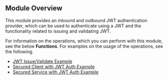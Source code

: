 ## Module Overview

This module provides an inbound and outbound JWT authentication provider, which can be used to authenticate using a JWT and the functionality related to issuing and validating JWT.

For information on the operations, which you can perform with this module, see the below **Functions**. For examples on the usage of the operations, see the following.
 * [JWT Issue/Validate Example](https://ballerina.io/learn/by-example/jwt-issue-validate.html)
 * [Secured Client with JWT Auth Example](https://ballerina.io/learn/by-example/secured-client-with-jwt-auth.html)
 * [Secured Service with JWT Auth Example](https://ballerina.io/learn/by-example/secured-service-with-jwt-auth.html)
